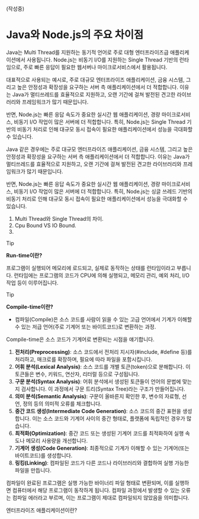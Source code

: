 (작성중)
# Java와 Node.js의 주요 차이점

Java는 Multi Thread를 지원하는 동기적 언어로 주로 대형 엔터프라이즈급 애플리케이션에서 사용됩니다.
Node.js는 비동기 I/O를 지원하는 Single Thread 기반의 런타임으로, 주로 빠른 응답이 필요한 웹서버나 마이크로서비스에서 활용됩니다.

대표적으로 사용되는 예시로, 주로 대규모 엔터프라이즈 애플리케이션, 금융 시스템, 그리고 높은 안정성과 확장성을 요구하는 서버 측 애플리케이션에서 더 적합합니다.
이유는 Java가 멀티쓰레드를 효율적으로 지원하고, 오랜 기간에 걸쳐 발전된 견고한 라이브러리와 프레임워크가 많기 때문입니다.

반면, Node.js는 빠른 응답 속도가 중요한 실시간 웹 애플리케이션, 경량 마이크로서비스, 비동기 I/O 작업이 많은 서버에 더 적합합니다.
특히, Node.js는 Single Thread 기반의 비동기 처리로 인해 대규모 동시 접속이 필요한 애플리케이션에서 성능을 극대화할 수 있습니다.



Java 같은 경우에는 주로 대규모 엔터프라이즈 애플리케이션, 금융 시스템, 그리고 높은 안정성과 확장성을 요구하는 서버 측 애플리케이션에서 더 적합합니다. 이유는 Java가 멀티쓰레드를 효율적으로 지원하고, 오랜 기간에 걸쳐 발전된 견고한 라이브러리와 프레임워크가 많기 때문입니다.

반면, Node.js는 빠른 응답 속도가 중요한 실시간 웹 애플리케이션, 경량 마이크로서비스, 비동기 I/O 작업이 많은 서버에 더 적합합니다. 특히, Node.js는 싱글 쓰레드 기반의 비동기 처리로 인해 대규모 동시 접속이 필요한 애플리케이션에서 성능을 극대화할 수 있습니다.



1. Multi Thread와 Single Thread의 차이.
2. Cpu Bound VS IO Bound.
3. 





> [!TIP] 
>
> **Run-time이란?**
>
> 프로그램이 실행되어 메모리에 로드되고, 실제로 동작하는 상태를 런타임이라고 부릅니다. 
> 런타임에는 프로그램의 코드가 CPU에 의해 실행되고, 메모리 관리, 예외 처리, I/O 작업 등이 이루어집니다.

> [!TIP]
>
> **Compile-time이란?**
>
> * 컴파일(Compile)은 소스 코드를 사람이 읽을 수 있는 고급 언어에서 기계가 이해할 수 있는 저급 언어(주로 기계어 또는 바이트코드)로 변환하는 과정.
>
> Compile-time은 소스 코드가 기계어로 변환되는 시점을 얘기합니다.
>
> 1. **전처리(Preprocessing)**: 소스 코드에서 전처리 지시자(#include, #define 등)를 처리하고, 매크로를 확장하며, 필요에 따라 파일을 포함시킵니다.
> 2. **어휘 분석(Lexical Analysis)**: 소스 코드를 개별 토큰(token)으로 분해합니다. 이 토큰들은 변수, 키워드, 연산자, 리터럴 등으로 구성됩니다.
> 3. **구문 분석(Syntax Analysis)**: 어휘 분석에서 생성된 토큰들이 언어의 문법에 맞는지 검사합니다. 이 과정에서 구문 트리(Syntax Tree)라는 구조가 만들어집니다.
> 4. **의미 분석(Semantic Analysis)**: 구문이 올바른지 확인한 후, 변수의 자료형, 선언, 정의 등의 의미적 오류를 체크합니다.
> 5. **중간 코드 생성(Intermediate Code Generation)**: 소스 코드의 중간 표현을 생성합니다. 이는 소스 코드와 기계어 사이의 중간 형태로, 플랫폼에 독립적인 경우가 많습니다.
> 6. **최적화(Optimization)**: 중간 코드 또는 생성된 기계어 코드를 최적화하여 실행 속도나 메모리 사용량을 개선합니다.
> 7. **기계어 생성(Code Generation)**: 최종적으로 기계가 이해할 수 있는 기계어(또는 바이트코드)를 생성합니다.
> 8. **링킹(Linking)**: 컴파일된 코드가 다른 코드나 라이브러리와 결합하여 실행 가능한 파일을 만듭니다.
>
> 컴파일이 완료된 프로그램은 실행 가능한 바이너리 파일 형태로 변환되며, 이를 실행하면 컴퓨터에서 해당 프로그램이 동작하게 됩니다. 
> 컴파일 과정에서 발생할 수 있는 오류는 컴파일 에러라고 부르며, 이는 프로그램이 제대로 컴파일되지 않았음을 의미합니다.



엔터프라이즈 애플리케이션이란?





